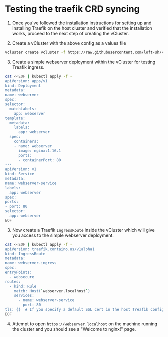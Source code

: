 # Testing the traefik CRD syncing

1. Once you've followed the installation instructions for setting up and installing Traefik on the host cluster and verified
that the installation works, proceed to the next step of creating the vCluster.

2. Create a vCluster with the above config as a values file

  ```bash
  vcluster create vcluster -f https://raw.githubusercontent.com/loft-sh/vcluster/main/generic-sync-examples/traefik/config.yaml
  ```

3. Create a simple webserver deployment within the vCluster for testing Treafik ingress.

  ```bash
cat <<EOF | kubectl apply -f -
apiVersion: apps/v1
kind: Deployment
metadata:
  name: webserver
spec:
  selector:
    matchLabels:
      app: webserver
  template:
    metadata:
      labels:
        app: webserver
    spec:
      containers:
      - name: webserver
        image: nginx:1.16.1
        ports:
        - containerPort: 80
---
apiVersion: v1
kind: Service
metadata:
  name: webserver-service
  labels:
    app: webserver
spec:
  ports:
  - port: 80
  selector:
    app: webserver
EOF
  ```

3. Now create a Traefik `IngressRoute` inside the vCluster which will give you access to the simple webserver deployment.

  ```bash
cat <<EOF | kubectl apply -f -
apiVersion: traefik.containo.us/v1alpha1
kind: IngressRoute
metadata:
  name: webserver-ingress
spec:
  entryPoints:
    - websecure
  routes:
    - kind: Rule
      match: Host(`webserver.localhost`)
      services:
        - name: webserver-service
          port: 80
  tls: {}  # If you specify a default SSL cert in the host Treafik configuration, it will be used by the vcluster IngressRoute.
EOF
  ```

4. Attempt to open `https://webserver.localhost` on the machine running the cluster and you should see a "Welcome to nginx!" page.
